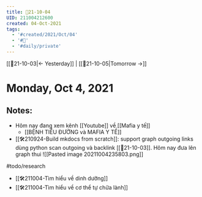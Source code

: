 ```yaml
---
title: 📝21-10-04
UID: 211004212600
created: 04-Oct-2021
tags:
  - '#created/2021/Oct/04'
  - '#📅'
  - '#daily/private'
---
```

[[📝21-10-03|<- Yesterday]] | [[📝21-10-05|Tomorrow ->]]
# Monday, Oct 4, 2021

## Notes:
- Hôm nay đang xem kênh [[Youtube]] về [[Mafia y tế]]
	- [[BỆNH TIỂU ĐƯỜNG và MAFIA Y TẾ]]
- [[🛠️210924-Build mkdocs from scratch]]: support graph outgoing links dùng python scan outgoing và backlink [[📝21-10-03]]. Hôm nay đưa lên graph thui
![[Pasted image 20211004235803.png]]

#todo/research 
- [[🛠️211004-Tìm hiểu về dinh dưỡng]]
- [[🛠️211004-Tìm hiểu về cơ thể tự chữa lành]]
